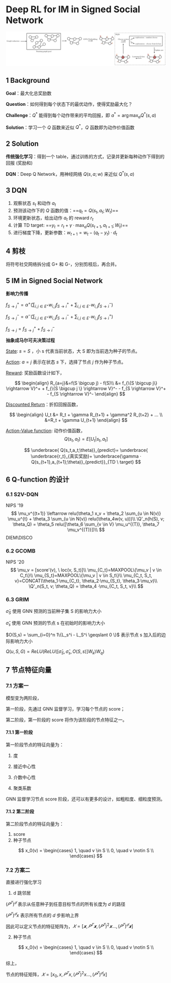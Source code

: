 # Deep RL for IM in Signed Social Network



![](DQN-1.png)



## 1 Background

**Goal**：最大化总奖励数

**Question**：如何得到每个状态下的最优动作，使得奖励最大化？

**Challenge**：$Q^*$ 能得到每个动作带来的平均回报，即 $a^*=\arg \max_a Q^*(s,a)$

**Solution**：学习一个 $Q$ 函数来近似 $Q^*$，$Q$ 函数即为动作价值函数



## 2 Solution

**传统强化学习**：得到一个 table，通过训练的方式，记录并更新每种动作下得到的回报 (奖励和)

**DQN**：Deep Q Network，用神经网络 $Q(s,a;w)$ 来近似 $Q^*(s,a)$



## 3 DQN

1. 观察状态 $s_t$ 和动作 $a_t$
2. 预测该动作下的 $Q$ 函数的值：==$q_t = Q(s_t, a_t; W_t)$==
3. 环境更新状态，给出动作 $a_t$ 的 reward $r_t$
4. 计算 TD target: ==$y_t = r_t + \gamma ·\max_a Q(s_{t+1},a_{t+1}; W_t)$== 
5. 进行梯度下降，更新参数：$w_{t+1}=w_t-(q_t-y_t)·d_t$



## 4 剪枝

将符号社交网络拆分成 G+ 和 G-，分别剪枝后，再合并。



## 5 IM in Signed Social Network

**影响力传播**

$f_{S \rightarrow j}^+ = \alpha^+(\sum_{i,j\in E^+} w_{i,j}f^+_{S \rightarrow i} \ + \ \sum_{i,j\in E^-} w_{i,j}f^-_{S \rightarrow i})$

$f_{S \rightarrow j}^- = \alpha^-(\sum_{i,j\in E^+} w_{i,j}f^-_{S \rightarrow i} \ + \ \sum_{i,j\in E^-} w_{i,j}f^+_{S \rightarrow i})$

$f_{S \rightarrow j} = f_{S \rightarrow j}^+ + f_{S \rightarrow i}^-$

**抽象成马尔可夫决策过程**

<u>State</u>:  $s = S$ ，小 s 代表当前状态，大 S 即为当前选为种子的节点。

<u>Action</u>:  $a = j$ 表示在状态 $s$ 下，选择了节点 $j$ 作为种子节点。

<u>Reward</u>:  奖励函数设计如下，

$$
\begin{align}
R_{a=j}&=f(S \bigcup j) - f(S)\\
&= f_{\{S \bigcup j\} \rightarrow V}^+ + f_{\{S \bigcup j \} \rightarrow V}^- - f_{S \rightarrow V}^+ - f_{S \rightarrow V}^-
\end{align}
$$

<u>Discounted Return</u>：折扣回报函数，

$$
\begin{align}
U_t &= R_t + \gamma R_{t+1} + \gamma^2 R_{t+2} + ... \\
&=R_t + \gamma U_{t+1}
\end{align}
$$

<u>Action-Value function</u>:  动作价值函数，
$$
Q(s_t, a_t)= E[U_t|s_t,a_t]
$$

$$
\underbrace{ Q(s_t,a_t;\theta)}_{predict}= \underbrace{ \underbrace{r_t}_{真实奖励}+ \underbrace{\gamma · Q(s_{t+1},a_{t+1};\theta)}_{predict}}_{TD \ target}
$$



## 6 Q-function 的设计

### 6.1 S2V-DQN

NIPS '19
$$
\mu_v^{(t+1)} \leftarrow relu(\theta_1 x_v + \theta_2 \sum_{u \in N(v)} \mu_u^{t} + \theta_3 \sum_{u \in N(v)} relu(\theta_4w(v, u)))\\
\Q'_n(h(S), v; \theta_Q) = \theta_5 relu([\theta_6 \sum_{v \in V} \mu_u^{(T)}, \theta_7 \mu_v^{(T)}])\\
$$
DIEM\DISCO

### 6.2 GCOMB

NIPS '20
$$
\mu_v = [score'(v), \ loc(v, S_t)]\\
\mu_{C_t}=MAXPOOL\{\mu_v | v \in C_t\}\\
\mu_{S_t}=MAXPOOL\{\mu_v | v \in S_t\}\\
\mu_{C_t, S_t, v}=CONCAT(\theta_1·\mu_{C_t}, \theta_2·\mu_{S_t}, \theta_3·\mu_v)\\
\Q'_n(S_t, v; \theta_Q) = \theta_4 ·\mu_{C_t, S_t, v}\\
$$

### 6.3 GRIM

$\widehat{\sigma}_S$ 使用 GNN 预测的当前种子集 S 的影响力大小

$\widehat{\sigma}_s$ 使用 GNN 预测的节点 s 在初始时的影响力大小

$O(S,s) = \sum_{i=0}^n 1\{L_s^i - L_S^i \geqslant 0 \}$ 表示节点 s 加入后的边际影响力大小

$Q(u,S,G)=ReLU(ReLU([\widehat{\sigma}_S, \widehat{\sigma}_s, O(S, s)] W_k)W_q)$



## 7 节点特征向量

### 7.1 方案一

模型变为两阶段，

第一阶段，先通过 GNN 监督学习，学习每个节点的 score；

第二阶段，第一阶段的 score 将作为该阶段的节点特征之一。

#### 7.1.1 第一阶段

第一阶段节点的特征向量为：

1. 度

2. 接近中心性

3. 介数中心性
4. 聚类系数

GNN 监督学习节点 score 阶段，还可以有更多的设计，如粗粒度、细粒度预测。

#### 7.1.2 第二阶段

第二阶段节点的特征向量为：

1. score
2. 种子节点

$$
x_0(v) = 
\begin{cases}
1, \quad v \in S \\
0, \quad v \notin S \\
\end{cases}
$$



### 7.2 方案二

直接进行强化学习

1. d 跳邻居

$(𝑃^𝑇 )^𝑑$ 表示从任意种子到任意目标节点的所有长度为 𝑑 的路径

$(𝑃^𝑇 )^𝑑 x$ 表示所有节点的 $d$ 步影响上界

因此可以定义节点的特征矩阵为，$𝑋 = [𝒙,𝑃^𝑇𝒙,(𝑃^𝑇)^2𝒙...,(𝑃^𝑇)^𝑑𝒙]$

2. 种子节点

$$
x_0(v) = 
\begin{cases}
1, \quad v \in S \\
0, \quad v \notin S \\
\end{cases}
$$

综上，

节点的特征矩阵，$𝑋 = [x_0, x,𝑃^𝑇x,(𝑃^𝑇)^2x...,(𝑃^𝑇)^𝑑x]$

